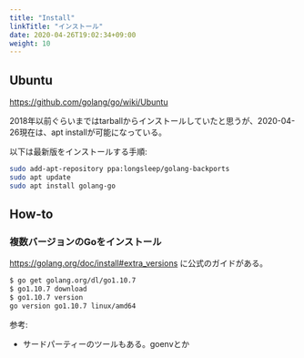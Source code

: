 ```yaml
---
title: "Install"
linkTitle: "インストール"
date: 2020-04-26T19:02:34+09:00
weight: 10
---
```


## Ubuntu

https://github.com/golang/go/wiki/Ubuntu

2018年以前ぐらいまではtarballからインストールしていたと思うが、2020-04-26現在は、apt installが可能になっている。

以下は最新版をインストールする手順:

```sh
sudo add-apt-repository ppa:longsleep/golang-backports
sudo apt update
sudo apt install golang-go
```

## How-to
### 複数バージョンのGoをインストール

https://golang.org/doc/install#extra_versions に公式のガイドがある。

```sh
$ go get golang.org/dl/go1.10.7
$ go1.10.7 download
$ go1.10.7 version
go version go1.10.7 linux/amd64
```

参考:

- サードパーティーのツールもある。goenvとか
